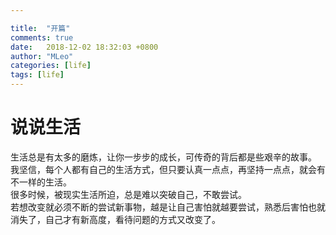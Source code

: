 ```yaml
---

title:  "开篇"
comments: true
date:   2018-12-02 18:32:03 +0800
author: "MLeo"
categories: [life]  
tags: [life]
---
```


#  说说生活  
生活总是有太多的磨炼，让你一步步的成长，可传奇的背后都是些艰辛的故事。  
我坚信，每个人都有自己的生活方式，但只要认真一点点，再坚持一点点，就会有不一样的生活。  
很多时候，被现实生活所迫，总是难以突破自己，不敢尝试。  
若想改变就必须不断的尝试新事物，越是让自己害怕就越要尝试，熟悉后害怕也就消失了，自己才有新高度，看待问题的方式又改变了。  
